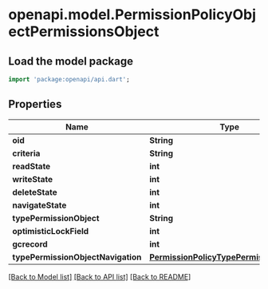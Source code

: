 # openapi.model.PermissionPolicyObjectPermissionsObject

## Load the model package
```dart
import 'package:openapi/api.dart';
```

## Properties
Name | Type | Description | Notes
------------ | ------------- | ------------- | -------------
**oid** | **String** |  | [optional] 
**criteria** | **String** |  | [optional] 
**readState** | **int** |  | [optional] 
**writeState** | **int** |  | [optional] 
**deleteState** | **int** |  | [optional] 
**navigateState** | **int** |  | [optional] 
**typePermissionObject** | **String** |  | [optional] 
**optimisticLockField** | **int** |  | [optional] 
**gcrecord** | **int** |  | [optional] 
**typePermissionObjectNavigation** | [**PermissionPolicyTypePermissionsObject**](PermissionPolicyTypePermissionsObject.md) |  | [optional] 

[[Back to Model list]](../README.md#documentation-for-models) [[Back to API list]](../README.md#documentation-for-api-endpoints) [[Back to README]](../README.md)


